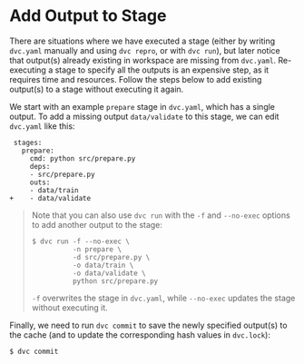 # Add Output to Stage

There are situations where we have executed a stage (either by writing
`dvc.yaml` manually and using `dvc repro`, or with `dvc run`), but later notice
that output(s) already existing in workspace are missing from `dvc.yaml`.
Re-executing a stage to specify all the outputs is an expensive step, as it
requires time and resources. Follow the steps below to add existing output(s) to
a stage without executing it again.

We start with an example `prepare` stage in `dvc.yaml`, which has a single
output. To add a missing output `data/validate` to this stage, we can edit
`dvc.yaml` like this:

```git
 stages:
   prepare:
     cmd: python src/prepare.py
     deps:
     - src/prepare.py
     outs:
     - data/train
+    - data/validate
```

> Note that you can also use `dvc run` with the `-f` and `--no-exec` options to
> add another output to the stage:
>
> ```dvc
> $ dvc run -f --no-exec \
>           -n prepare \
>           -d src/prepare.py \
>           -o data/train \
>           -o data/validate \
>           python src/prepare.py
> ```
>
> `-f` overwrites the stage in `dvc.yaml`, while `--no-exec` updates the stage
> without executing it.

Finally, we need to run `dvc commit` to save the newly specified output(s) to
the <abbr>cache</abbr> (and to update the corresponding hash values in
`dvc.lock`):

```dvc
$ dvc commit
```
